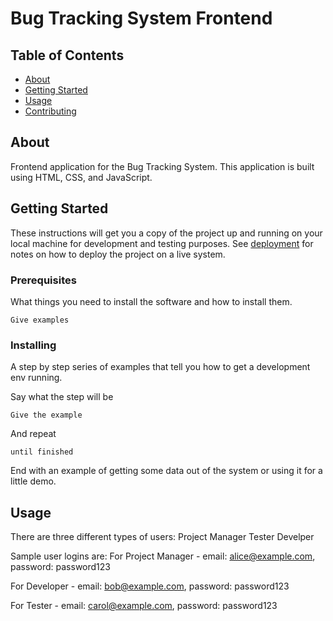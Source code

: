 # Bug Tracking System Frontend

## Table of Contents

- [About](#about)
- [Getting Started](#getting_started)
- [Usage](#usage)
- [Contributing](../CONTRIBUTING.md)

## About <a name = "about"></a>

Frontend application for the Bug Tracking System. This application is built using HTML, CSS, and JavaScript. 

## Getting Started <a name = "getting_started"></a>

These instructions will get you a copy of the project up and running on your local machine for development and testing purposes. See [deployment](#deployment) for notes on how to deploy the project on a live system.

### Prerequisites

What things you need to install the software and how to install them.

```
Give examples
```

### Installing

A step by step series of examples that tell you how to get a development env running.

Say what the step will be

```
Give the example
```

And repeat

```
until finished
```

End with an example of getting some data out of the system or using it for a little demo.

## Usage <a name = "usage"></a>

There are three different types of users:
Project Manager
Tester
Develper

Sample user logins are: 
For Project Manager - 
     email: alice@example.com,
        password: password123
     
For Developer - 
     email: bob@example.com,
        password: password123
     
For Tester - 
     email: carol@example.com,
        password: password123

